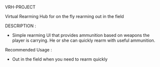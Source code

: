 VRH-PROJECT

Virtual Rearming Hub for on the fly rearming out in the field

DESCRIPTION :
- Simple rearming UI that provides ammunition based on weapons the player is carrying. 
  He or she can quickly rearm with useful ammunition. 
  
Recommended Usage :
- Out in the field when you need to rearm quickly

